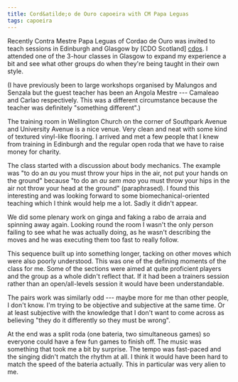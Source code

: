 ```yaml
---
title: Cord&atilde;o de Ouro capoeira with CM Papa Leguas
tags: capoeira
---
```


Recently Contra Mestre Papa Leguas of Cordao de Ouro was invited to teach
sessions in Edinburgh and Glasgow by [CDO Scotland] [cdos]. I attended one
of the 3-hour classes in Glasgow to expand my experience a bit and see
what other groups do when they're being taught in their own style.

(I have previously been to large workshops organised by Malungos and
Senzala but the guest teacher has been an Angola Mestre --- Camaleao and
Carlao respectively. This was a different circumstance because the teacher
was definitely "something different".)

[cdos]: <http://www.cdoscotland.com/> "Cordao de Ouro Scotland"

The training room in Wellington Church on the corner of Southpark Avenue
and University Avenue is a nice venue. Very clean and neat with some kind
of textured vinyl-like flooring. I arrived and met a few people that I
knew from training in Edinburgh and the regular open roda that we have to
raise money for charity.

The class started with a discussion about body mechanics. The example was
"to do an _au_ you must throw your hips in the air, not put your hands on
the ground" because "to do an _au sem mao_ you must throw your hips in the
air not throw your head at the ground" (paraphrased). I found this
interesting and was looking forward to some biomechanical-oriented
teaching which I think would help me a lot. Sadly it didn't appear.

We did some plenary work on ginga and faking a rabo de arraia and spinning
away again. Looking round the room I wasn't the only person failing to see
what he was actually doing, as he wasn't describing the moves and he was
executing them too fast to really follow.

This sequence built up into something longer, tacking on other moves
which were also poorly understood. This was one of the defining moments of
the class for me. Some of the sections were aimed at quite proficient
players and the group as a whole didn't reflect that. If it had been a
trainers session rather than an open/all-levels session it would have been
understandable.

The pairs work was similarly odd --- maybe more for me than other people,
I don't know. I'm trying to be objective and subjective at the same time.
Or at least subjective with the knowledge that I don't want to come across
as believing "they do it differently so they must be wrong".

At the end was a split roda (one bateria, two simultaneous games) so
everyone could have a few fun games to finish off. The music was something
that took me a bit by surprise. The tempo was fast-paced and the singing
didn't match the rhythm at all. I think it would have been hard to match
the speed of the bateria actually. This in particular was very alien to
me.
